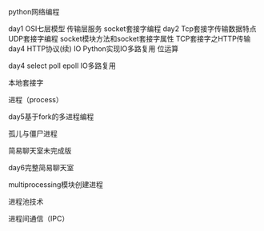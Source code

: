 python网络编程

day1
OSI七层模型
传输层服务
socket套接字编程
day2
Tcp套接字传输数据特点
UDP套接字编程
socket模块方法和socket套接字属性
TCP套接字之HTTP传输
day4
HTTP协议(续)
IO
Python实现IO多路复用
位运算


day4
select poll epoll IO多路复用



本地套接字




进程（process）




day5基于fork的多进程编程



孤儿与僵尸进程



简易聊天室未完成版


day6完整简易聊天室


multiprocessing模块创建进程

进程池技术

进程间通信（IPC）

